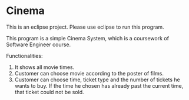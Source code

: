 # Cinema

This is an eclipse project.
Please use eclipse to run this program.

This program is a simple Cinema System, which is a coursework of Software Engineer course.

Functionalities:
1. It shows all movie times.
2. Customer can choose movie according to the poster of films.
3. Customer can choose time, ticket type and the number of tickets he wants to buy.
   If the time he chosen has already past the current time, that ticket could not be sold.

